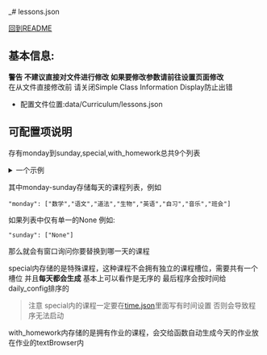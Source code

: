 _# lessons.json

[回到README](../../README.md)

## 基本信息:

**警告 不建议直接对文件进行修改 如果要修改参数请前往设置页面修改**  
在从文件直接修改前 请关闭Simple Class Information Display防止出错

* 配置文件位置:data/Curriculum/lessons.json

## 可配置项说明

存有monday到sunday,special,with_homework总共9个列表
<details>
  <summary>一个示例</summary>

```json
{
    "monday": ["None"],       
    "tuesday": ["None"],     
    "wednesday": ["None"],   
    "thursday": ["None"],   
    "friday": ["None"],   
    "saturday": ["None"],   
    "sunday": ["None"],   
    "special": ["None"],   
    "with_homework": ["None"]   
}
```

</details>

其中monday-sunday存储每天的课程列表，例如
```
"monday": ["数学","语文","道法","生物","英语","自习","音乐","班会"]
```
如果列表中仅有单一的None 例如:  
```
"sunday": ["None"]
```  
那么就会有窗口询问你要替换到哪一天的课程  

special内存储的是特殊课程，这种课程不会拥有独立的课程槽位，需要共有一个槽位 并且**每天都会生成** 基本上可以看作是无序的 最后程序会按时间给daily_config排序的 
> 注意 special内的课程一定要在[time.json](./time.md)里面写有时间设置 否则会导致程序无法启动

with_homework内存储的是拥有作业的课程，会交给函数自动生成今天的作业放在作业的textBrowser内
